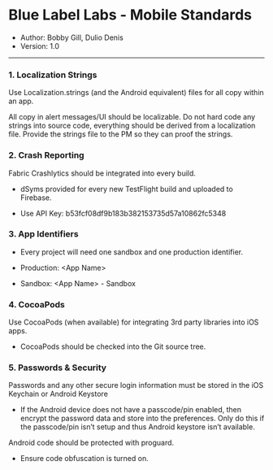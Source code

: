 # Blue Label Labs - Mobile Standards
- Author: Bobby Gill, Dulio Denis
- Version: 1.0
---

### 1. Localization Strings
Use Localization.strings (and the Android equivalent) files for all copy within an app.

All copy in alert messages/UI should be localizable. Do not hard code any strings into source code, everything should be derived from a localization file.
Provide the strings file to the PM so they can proof the strings.

### 2. Crash Reporting
Fabric Crashlytics should be integrated into every build.
- dSyms provided for every new TestFlight build and uploaded to Firebase.

- Use API Key: b53fcf08df9b183b382153735d57a10862fc5348

### 3. App Identifiers
- Every project will need one sandbox and one production identifier.

- Production: \<App Name>
- Sandbox: \<App Name> - Sandbox

### 4. CocoaPods
Use CocoaPods (when available) for integrating 3rd party libraries into iOS apps.

- CocoaPods should be checked into the Git source tree.

### 5. Passwords & Security
Passwords and any other secure login information must be stored in the iOS Keychain or Android Keystore

- If the Android device does not have a passcode/pin enabled, then encrypt the password data and store into the preferences. Only do this if the passcode/pin isn’t setup and thus Android keystore isn’t available.

Android code should be protected with proguard.
- Ensure code obfuscation is turned on.
